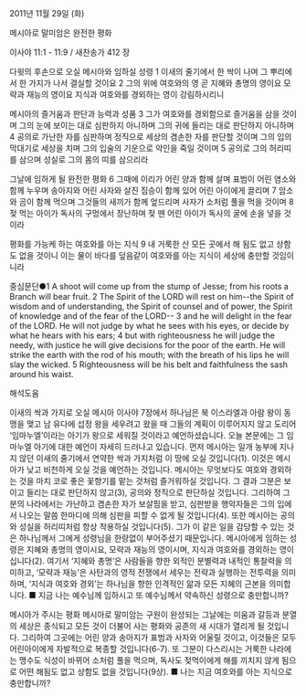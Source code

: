 2011년 11월 29일 (화)

메시아로 말미암은 완전한 평화



이사야 11:1 - 11:9 / 새찬송가 412 장


다윗의 후손으로 오실 메시아와 임하실 성령
1 이새의 줄기에서 한 싹이 나며 그 뿌리에서 한 가지가 나서 결실할 것이요 2 그의 위에 여호와의 영 곧 지혜와 총명의 영이요 모략과 재능의 영이요 지식과 여호와를 경외하는 영이 강림하시리니

메시아의 즐거움과 판단과 능력과 성품
3 그가 여호와를 경외함으로 즐거움을 삼을 것이며 그의 눈에 보이는 대로 심판하지 아니하며 그의 귀에 들리는 대로 판단하지 아니하며 4 공의로 가난한 자를 심판하며 정직으로 세상의 겸손한 자를 판단할 것이며 그의 입의 막대기로 세상을 치며 그의 입술의 기운으로 악인을 죽일 것이며 5 공의로 그의 허리띠를 삼으며 성실로 그의 몸의 띠를 삼으리라

그날에 임하게 될 완전한 평화
6 그때에 이리가 어린 양과 함께 살며 표범이 어린 염소와 함께 누우며 송아지와 어린 사자와 살진 짐승이 함께 있어 어린 아이에게 끌리며 7 암소와 곰이 함께 먹으며 그것들의 새끼가 함께 엎드리며 사자가 소처럼 풀을 먹을 것이며 8 젖 먹는 아이가 독사의 구멍에서 장난하며 젖 뗀 어린 아이가 독사의 굴에 손을 넣을 것이라

평화를 가능케 하는 여호와를 아는 지식
9 내 거룩한 산 모든 곳에서 해 됨도 없고 상함도 없을 것이니 이는 물이 바다를 덮음같이 여호와를 아는 지식이 세상에 충만할 것임이니라

중심문단●1 A shoot will come up from the stump of Jesse; from his roots a Branch will bear fruit. 2 The Spirit of the LORD will rest on him--the Spirit of wisdom and of understanding, the Spirit of counsel and of power, the Spirit of knowledge and of the fear of the LORD-- 3 and he will delight in the fear of the LORD. He will not judge by what he sees with his eyes, or decide by what he hears with his ears; 4 but with righteousness he will judge the needy, with justice he will give decisions for the poor of the earth. He will strike the earth with the rod of his mouth; with the breath of his lips he will slay the wicked. 5 Righteousness will be his belt and faithfulness the sash around his waist.

해석도움





이새의 싹과 가지로 오실 메시아  이사야 7장에서 하나님은 북 이스라엘과 아람 왕이 동맹을 맺고 남 유다에 섭정 왕을 세우려고 왔을 때 그들의 계획이 이루어지지 않고 도리어 ‘임마누엘’이라는 아기가 왕으로 세워질 것이라고 예언하셨습니다. 오늘 본문에는 그 임마누엘 아기에 대한 예언이 자세히 드러나고 있습니다. 먼저 메시아는 일개 농부에 지나지 않던 이새의 줄기에서 연약한 싹과 가지처럼 이 땅에 오실 것입니다(1). 이것은 메시아가 낮고 비천하게 오실 것을 예언하는 것입니다. 메시아는 무엇보다도 여호와 경외하는 것을 마치 코로 좋은 꽃향기를 맡는 것처럼 즐거워하실 것입니다. 그 결과 그분은 보이고 들리는 대로 판단하지 않고(3), 공의와 정직으로 판단하실 것입니다. 그리하여 그분의 나라에서는 가난하고 겸손한 자가 보살핌을 받고, 심판받을 행악자들은 그의 입에서 나오는 말씀 한마디에 의해 심판을 피할 수 없게 될 것입니다(4). 또한 메시아는 공의와 성실을 허리띠처럼 항상 착용하실 것입니다(5). 그가 이 같은 일을 감당할 수 있는 것은 하나님께서 그에게 성령님을 한량없이 부어주셨기 때문입니다. 메시아에게 임하는 성령은 지혜와 총명의 영이시요, 모략과 재능의 영이시며, 지식과 여호와를 경외하는 영이십니다(2). 여기서 ‘지혜와 총명’은 사람들을 향한 외적인 분별력과 내적인 통찰력을 의미하고, ‘모략과 재능’은 사탄과의 영적 전쟁에서 세우는 전략과 실행하는 전투력을 의미하며, ‘지식과 여호와 경외’는 하나님을 향한 인격적인 앎과 모든 지혜의 근본을 의미합니다.
■ 지금 나는 예수님께 임하시고 또 예수님께서 약속하신 성령으로 충만합니까?

메시아가 주시는 평화  메시아로 말미암는 구원이 완성되는 그날에는 미움과 갈등과 분열의 세상은 종식되고 모든 것이 더불어 사는 평화와 공존의 새 시대가 열리게 될 것입니다. 그리하여 그곳에는 어린 양과 송아지가 표범과 사자와 어울릴 것이고, 이것들은 모두 어린아이에게 자발적으로 복종할 것입니다(6-7). 또 그분이 다스리시는 거룩한 나라에는 맹수도 식성이 바뀌어 소처럼 풀을 먹으며, 독사도 젖먹이에게 해를 끼치지 않게 됨으로 어떤 해됨도 없고 상함도 없을 것입니다(9상). 
■ 나는 지금 여호와를 아는 지식으로 충만합니까?